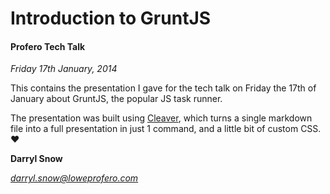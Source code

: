 # Introduction to GruntJS
#### Profero Tech Talk
*Friday 17th January, 2014*

This contains the presentation I gave for the tech talk on Friday the 17th of January about GruntJS, the popular JS task runner.

The presentation was built using [Cleaver](https://github.com/jdan/cleaver), which turns a single markdown file into a full presentation in just 1 command, and a little bit of custom CSS. &hearts;

**Darryl Snow**

*[darryl.snow@loweprofero.com](malto:darryl.snow@loweprofero.com)*